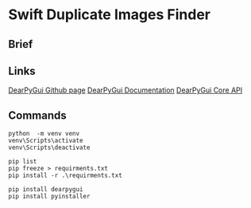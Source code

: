 # Swift Duplicate Images Finder


## Brief


## Links

[DearPyGui Github page](https://github.com/hoffstadt/DearPyGui)
[DearPyGui Documentation](https://hoffstadt.github.io/DearPyGui/api_core.html)
[DearPyGui Core API](https://github.com/hoffstadt/DearPyGui/blob/master/DearPyGui/dearpygui/core.pyi)





## Commands

``` 
python  -m venv venv
venv\Scripts\activate
venv\Scripts\deactivate

pip list
pip freeze > requirments.txt
pip install -r .\requirments.txt

pip install dearpygui
pip install pyinstaller

```